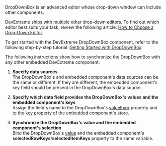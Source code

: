 DropDownBox is an advanced editor whose drop-down window can include other components.

DevExtreme ships with multiple other drop-down editors. To find out which editor best suits your task, review the following article: [How to Choose a Drop-Down Editor](/Documentation/Guide/UI_Components/Lookup/Choose_a_Drop-Down_Editor/).

To get started with the DevExtreme DropDownBox component, refer to the following step-by-step tutorial: [Getting Started with DropDownBox](/Documentation/Guide/UI_Components/DropDownBox/Getting_Started_with_DropDownBox/).
<!--split-->

The following instructions show how to synchronize the DropDownBox with any other embedded DevExtreme component:

1. **Specify data sources**    
The DropDownBox's and embedded component's data sources can be the same or different. If they are different, the embedded component's key field should be present in the DropDownBox's data source.        

2. **Specify which data field provides the DropDownBox's values and the embedded component's keys**       
Assign the field's name to the DropDownBox's [valueExpr](/Documentation/ApiReference/UI_Components/dxDropDownBox/Configuration/#valueExpr) property and to the [key](/Documentation/ApiReference/Data_Layer/ArrayStore/Configuration/#key) property of the embedded component's store.

3. **Synchronize the DropDownBox's value and the embedded component's selection**                        
Bind the DropDownBox's [value](/Documentation/ApiReference/UI_Components/dxDropDownBox/Configuration/#value) and the embedded component's **selectedRowKeys**/**selectedItemKeys** property to the same variable. 